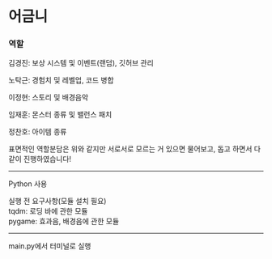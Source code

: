 # 어금니

### 역할

김경진: 보상 시스템 및 이벤트(랜덤), 깃허브 관리   

노탁근: 경험치 및 레벨업, 코드 병합   

이정현: 스토리 및 배경음악   

임재훈: 몬스터 종류 및 밸런스 패치    

정찬호: 아이템 종류   

표면적인 역할분담은 위와 같지만 서로서로 모르는 거 있으면 물어보고, 돕고 하면서 다같이 진행하였습니다!

***   

Python 사용   

실행 전 요구사항(모듈 설치 필요)   
tqdm: 로딩 바에 관한 모듈   
pygame: 효과음, 배경음에 관한 모듈   

***   

main.py에서 터미널로 실행
